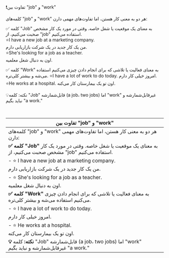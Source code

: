 ❗️تفاوت بین "job" و "work"

کلمه‌های "job" و "work" هر دو به معنی کار هستن، اما تفاوت‌های مهمی دارن:

✅ کلمه "Job" به معنای یک موقعیت یا شغل خاصه. وقتی در مورد یک کار مشخص صحبت می‌کنیم، از "job" استفاده می‌کنیم.
<br>
⭐️I have a new job at a marketing company.
<br>
من یک کار جدید در یک شرکت بازاریابی دارم.
<br>
⭐️She's looking for a job as a teacher.
<br>
اون به دنبال شغل معلمیه.

✅ کلمه "Work" به معنای فعالیت یا تلاشی که برای انجام دادن چیزی می‌کنیم استفاده می‌شه و بیشتر کلی‌تره.
⭐️I have a lot of work to do today.
امروز خیلی کار دارم.
⭐️He works at a hospital.
اون تو یک بیمارستان کار می‌کنه.


💡نکته:
کلمه "Job" قابل‌شمارشه (a job، two jobs) اما "work" غیرقابل‌شمارشه و نباید بگیم "a work."




<br>


| تفاوت بین "job" و "work"                                                                 |
|------------------------------------------------------------------------------------------|
| کلمه‌های "job" و "work" هر دو به معنی کار هستن، اما تفاوت‌های مهمی دارن:                 |
| **✅ کلمه "Job"** به معنای یک موقعیت یا شغل خاصه. وقتی در مورد یک کار مشخص صحبت می‌کنیم، از "job" استفاده می‌کنیم. |
| - ⭐️ I have a new job at a marketing company. <br> من یک کار جدید در یک شرکت بازاریابی دارم. |
| - ⭐️ She's looking for a job as a teacher. <br> اون به دنبال شغل معلمیه.                |
| **✅ کلمه "Work"** به معنای فعالیت یا تلاشی که برای انجام دادن چیزی می‌کنیم استفاده می‌شه و بیشتر کلی‌تره. |
| - ⭐️ I have a lot of work to do today. <br> امروز خیلی کار دارم.                       |
| - ⭐️ He works at a hospital. <br> اون تو یک بیمارستان کار می‌کنه.                       |
| **💡 نکته:** کلمه "Job" قابل‌شمارشه (a job، two jobs) اما "work" غیرقابل‌شمارشه و نباید بگیم "a work." |
